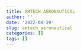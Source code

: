 ```yaml
---
title: AMTECH AERONAUTICAL
author: ''
date: '2022-08-29'
slug: amtech_aeronautical
categories: []
tags: []
---
```

